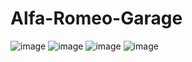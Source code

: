 # Alfa-Romeo-Garage
![image](https://user-images.githubusercontent.com/73439684/161871843-b989459a-84ef-4568-8bc3-050d10e8edd9.png)
![image](https://user-images.githubusercontent.com/73439684/161871886-09042111-063b-4c25-8dc3-8eb2ab3c28d6.png)
![image](https://user-images.githubusercontent.com/73439684/161872392-fc3c1fe8-a6eb-49d2-a99d-eb066b672ff9.png)
![image](https://user-images.githubusercontent.com/73439684/161872315-5c196841-c6bd-451b-9a04-a4140eec5a83.png)
